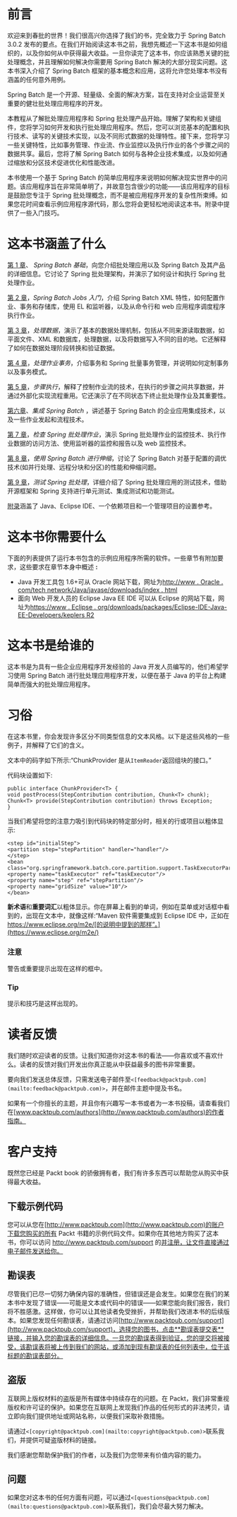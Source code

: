 # 前言

欢迎来到春批的世界！我们很高兴你选择了我们的书，完全致力于 Spring Batch 3.0.2 发布的要点。在我们开始阅读这本书之前，我想先概述一下这本书是如何组织的，以及你如何从中获得最大收益。一旦你读完了这本书，你应该熟悉关键的批处理概念，并且理解如何解决你需要用 Spring Batch 解决的大部分现实问题。这本书深入介绍了 Spring Batch 框架的基本概念和应用，这将允许您处理本书没有涵盖的任何意外用例。

Spring Batch 是一个开源、轻量级、全面的解决方案，旨在支持对企业运营至关重要的健壮批处理应用程序的开发。

本教程从了解批处理应用程序和 Spring 批处理产品开始。理解了架构和关键组件，您将学习如何开发和执行批处理应用程序。然后，您可以浏览基本的配置和执行技术、读写的关键技术实现，以及不同形式数据的处理特性。接下来，您将学习一些关键特性，比如事务管理、作业流、作业监控以及执行作业的各个步骤之间的数据共享。最后，您将了解 Spring Batch 如何与各种企业技术集成，以及如何通过缩放和分区技术促进优化和性能改进。

本书使用一个基于 Spring Batch 的简单应用程序来说明如何解决现实世界中的问题。该应用程序旨在非常简单明了，并故意包含很少的功能——该应用程序的目标是鼓励您专注于 Spring 批处理概念，而不是被应用程序开发的复杂性所束缚。如果您花时间查看示例应用程序源代码，那么您将会更轻松地阅读这本书。附录中提供了一些入门技巧。

# 这本书涵盖了什么

[第 1 章](ch01.html "Chapter 1. Spring Batch Fundamentals")、 *Spring Batch 基础*，向您介绍批处理应用以及 Spring Batch 及其产品的详细信息。它讨论了 Spring 批处理架构，并演示了如何设计和执行 Spring 批处理作业。

[第 2 章](ch02.html "Chapter 2. Getting Started with Spring Batch Jobs")，*Spring Batch Jobs 入门*，介绍 Spring Batch XML 特性，如何配置作业、事务和存储库，使用 EL 和监听器，以及从命令行和 web 应用程序调度程序执行作业。

[第 3 章](ch03.html "Chapter 3. Working with Data")，*处理数据*，演示了基本的数据处理机制，包括从不同来源读取数据，如平面文件、XML 和数据库，处理数据，以及将数据写入不同的目的地。它还解释了如何在数据处理阶段转换和验证数据。

[第 4 章](ch04.html "Chapter 4. Handling Job Transactions")，*处理作业事务*，介绍事务和 Spring 批量事务管理，并说明如何定制事务以及事务模式。

[第 5 章](ch05.html "Chapter 5. Step Execution")，*步骤执行*，解释了控制作业流的技术，在执行的步骤之间共享数据，并通过外部化实现流程重用。它还演示了在不同状态下终止批处理作业及其重要性。

[第六章](ch06.html "Chapter 6. Integrating Spring Batch")、*集成 Spring Batch* ，讲述基于 Spring Batch 的企业应用集成技术，以及一些作业发起和流程技术。

[第 7 章](ch07.html "Chapter 7. Inspecting Spring Batch Jobs")，*检查 Spring 批处理作业*，演示 Spring 批处理作业的监控技术、执行作业数据的访问方法、使用监听器的监控和报告以及 web 监控技术。

[第 8 章](ch08.html "Chapter 8. Scaling with Spring Batch")，*使用 Spring Batch 进行伸缩*，讨论了 Spring Batch 对基于配置的调优技术(如并行处理、远程分块和分区)的性能和伸缩问题。

[第 9 章](ch09.html "Chapter 9. Testing the Spring Batch")，*测试 Spring 批处理*，详细介绍了 Spring 批处理应用的测试技术，借助开源框架和 Spring 支持进行单元测试、集成测试和功能测试。

[附录](apa.html "Appendix A. Appendix")涵盖了 Java、Eclipse IDE、一个依赖项目和一个管理项目的设置参考。

# 这本书你需要什么

下面的列表提供了运行本书包含的示例应用程序所需的软件。一些章节有附加要求，这些要求在章节本身中概述 **:**

*   Java 开发工具包 1.6+可从 Oracle 网站下载，网址为[http://www . Oracle . com/tech network/Java/javase/downloads/index . html](http://www.oracle.com/technetwork/java/javase/downloads/index.html)
*   面向 Web 开发人员的 Eclipse Java EE IDE 可以从 Eclipse 的网站下载，网址为[https://www . Eclipse . org/downloads/packages/Eclipse-IDE-Java-EE-Developers/keplers R2](https://www.eclipse.org/downloads/packages/eclipse-ide-java-ee-developers/keplersr2)

# 这本书是给谁的

这本书是为具有一些企业应用程序开发经验的 Java 开发人员编写的，他们希望学习使用 Spring Batch 进行批处理应用程序开发，以便在基于 Java 的平台上构建简单而强大的批处理应用程序。

# 习俗

在这本书里，你会发现许多区分不同类型信息的文本风格。以下是这些风格的一些例子，并解释了它们的含义。

文本中的码字如下所示:“ChunkProvider 是从`ItemReader`返回组块的接口。”

代码块设置如下:

```
public interface ChunkProvider<T> {
void postProcess(StepContribution contribution, Chunk<T> chunk);
Chunk<T> provide(StepContribution contribution) throws Exception;
}
```

当我们希望将您的注意力吸引到代码块的特定部分时，相关的行或项目以粗体显示:

```
<step id="initialStep">
<partition step="stepPartition" handler="handler"/>
</step>
<bean class="org.springframework.batch.core.partition.support.TaskExecutorPartitionHandler">
<property name="taskExecutor" ref="taskExecutor"/>
<property name="step" ref="stepPartition"/>
<property name="gridSize" value="10"/>
</bean>
```

**新术语**和**重要词汇**以粗体显示。你在屏幕上看到的单词，例如在菜单或对话框中看到的，出现在文本中，就像这样:“Maven 软件需要集成到 Eclipse IDE 中，正如在 https://www.eclipse.org/m2e/[的说明中提到的那样”。](https://www.eclipse.org/m2e/)

### 注意

警告或重要提示出现在这样的框中。

### Tip

提示和技巧是这样出现的。

# 读者反馈

我们随时欢迎读者的反馈。让我们知道你对这本书的看法——你喜欢或不喜欢什么。读者的反馈对我们开发出你真正能从中获益最多的图书非常重要。

要向我们发送总体反馈，只需发送电子邮件至`<[feedback@packtpub.com](mailto:feedback@packtpub.com)>`，并在邮件主题中提及书名。

如果有一个你擅长的主题，并且你有兴趣写一本书或者为一本书投稿，请查看我们在[www.packtpub.com/authors](http://www.packtpub.com/authors)的作者指南。

# 客户支持

既然您已经是 Packt book 的骄傲拥有者，我们有许多东西可以帮助您从购买中获得最大收益。

## 下载示例代码

您可以从您在[http://www.packtpub.com](http://www.packtpub.com)的账户下载您购买的所有 Packt 书籍的示例代码文件。如果你在其他地方购买了这本书，你可以访问 http://www.packtpub.com/support 的[并注册，让文件直接通过电子邮件发送给你。](http://www.packtpub.com/support)

## 勘误表

尽管我们已尽一切努力确保内容的准确性，但错误还是会发生。如果您在我们的某本书中发现了错误——可能是文本或代码中的错误——如果您能向我们报告，我们将不胜感激。这样做，你可以让其他读者免受挫折，并帮助我们改进本书的后续版本。如果您发现任何勘误表，请通过访问[http://www.packtpub.com/support](http://www.packtpub.com/support)，选择您的图书，点击**勘误表提交表**链接，并输入您的勘误表的详细信息。一旦您的勘误表得到验证，您的提交将被接受，该勘误表将被上传到我们的网站，或添加到现有勘误表的任何列表中，位于该标题的勘误表部分。

## 盗版

互联网上版权材料的盗版是所有媒体中持续存在的问题。在 Packt，我们非常重视版权和许可证的保护。如果您在互联网上发现我们作品的任何形式的非法拷贝，请立即向我们提供地址或网站名称，以便我们采取补救措施。

请通过`<[copyright@packtpub.com](mailto:copyright@packtpub.com)>`联系我们，并提供可疑盗版材料的链接。

我们感谢您帮助保护我们的作者，以及我们为您带来有价值内容的能力。

## 问题

如果您对这本书的任何方面有问题，可以通过`<[questions@packtpub.com](mailto:questions@packtpub.com)>`联系我们，我们会尽最大努力解决。